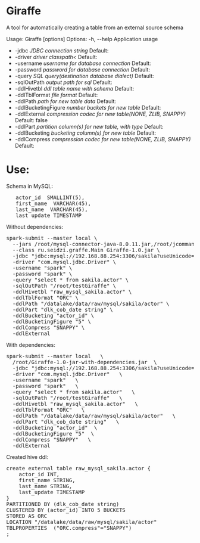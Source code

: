 # Giraffe
A tool for automatically creating a table from an external source schema

Usage: Giraffe [options]
  Options:
    -h, --help
      Application usage
  * -jdbc 
      _JDBC connection string_
      Default: <empty string>
  * -driver 
      _driver classpath<_
      Default: <empty string>
  * -username 
      _username for database connection_
      Default: <empty string>
  * -password
      _password for database connection_
      Default: <empty string>
  * -query
      _SQL query(destination database dialect)_
      Default: <empty string>
  * -sqlOutPath
      _output path for sql_
      Default: <empty string>
  * -ddlHivetbl
      _ddl table name with schema_
      Default: <empty string>
  * -ddlTblFormat
      _file format_
      Default: <empty string>
  * -ddlPath
      _path for new table data_
      Default: <empty string>
  * -ddlBucketingFigure
      _number buckets for new table_
      Default: <empty string>
  * -ddlExternal
      _compression codec for new table(NONE, ZLIB, SNAPPY)_
      Default: false
  * -ddlPart
      _partition column(s) for new table, with type_
      Default: <empty string>
  * -ddlBucketing
      _bucketing column(s) for new table_
      Default: <empty string>
  * -ddlCompress
      _compression codec for new table(NONE, ZLIB, SNAPPY)_
      Default: <empty string>
	  
# Use:
   
Schema in MySQL:  
<pre>   actor_id  SMALLINT(5),  
   first_name  VARCHAR(45),
   last_name  VARCHAR(45),
   last_update TIMESTAMP</pre>
 
 Without dependencies:
<pre>spark-submit --master local \
  --jars /root/mysql-connector-java-8.0.11.jar,/root/jcommander-1.72.jar \
  --class ru.seidzi.graffe.Main Giraffe-1.0.jar \
  -jdbc "jdbc:mysql://192.168.88.254:3306/sakila?useUnicode=true&useJDBCCompliantTimezoneShift=true&serverTimezone=UTC&useLegacyDatetimeCode=false&autoReconnect=true&useSSL=false" \
  -driver "com.mysql.jdbc.Driver" \
  -username "spark" \
  -password "spark" \
  -query "select * from sakila.actor" \
  -sqlOutPath "/root/testGiraffe" \
  -ddlHivetbl "raw_mysql_sakila.actor" \
  -ddlTblFormat "ORC" \
  -ddlPath "/datalake/data/raw/mysql/sakila/actor" \
  -ddlPart "dlk_cob_date string" \
  -ddlBucketing "actor_id" \
  -ddlBucketingFigure "5" \
  -ddlCompress "SNAPPY" \
  -ddlExternal</pre>

With dependencies:
<pre>spark-submit --master local   \
  /root/Giraffe-1.0-jar-with-dependencies.jar  \
  -jdbc "jdbc:mysql://192.168.88.254:3306/sakila?useUnicode=true&useJDBCCompliantTimezoneShift=true&serverTimezone=UTC&useLegacyDatetimeCode=false&autoReconnect=true&useSSL=false"   \
  -driver "com.mysql.jdbc.Driver"   \
  -username "spark"   \
  -password "spark"   \
  -query "select * from sakila.actor"   \
  -sqlOutPath "/root/testGiraffe"   \
  -ddlHivetbl "raw_mysql_sakila.actor"   \
  -ddlTblFormat "ORC"   \
  -ddlPath "/datalake/data/raw/mysql/sakila/actor"   \
  -ddlPart "dlk_cob_date string"   \
  -ddlBucketing "actor_id"  \
  -ddlBucketingFigure "5"  \
  -ddlCompress "SNAPPY"   \
  -ddlExternal</pre>

Created hive ddl:
<pre>create external table raw_mysql_sakila.actor { 
	actor_id INT,
	first_name STRING,
	last_name STRING,
	last_update TIMESTAMP
} 
PARTITIONED BY (dlk_cob_date string) 
CLUSTERED BY (actor_id) INTO 5 BUCKETS 
STORED AS ORC
LOCATION "/datalake/data/raw/mysql/sakila/actor"
TBLPROPERTIES  ("ORC.compress"="SNAPPY")
;
</pre>
